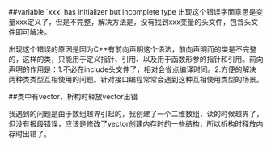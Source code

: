 ##variable `xxx' has initializer but incomplete type
出现这个错误字面意思是变量xxx定义了，但是不完整，解决方法是，没有找到xxx变量的头文件，包含头文件即可解决。

出现这个错误的原因是因为C++有前向声明这个语法，前向声明而的类是不完整的，这样的类，只能用于定义指针、引用、以及用于函数形参的指针和引用。前向声明的作用是：1.不必在include头文件了，相对会省点编译时间。2.方便的解决两种类类型互相使用的问题。针对接口编程常常会遇到这种互相使用类型的场景。

##类中有vector，析构时释放vector出错

我遇到的问题是由于数组越界引起的，我创建了一个二维数组，读的时候越界了，但没有报段错误，应该是修改了vector创建内存时的一些结构，所以析构时释放内存时出错了。


